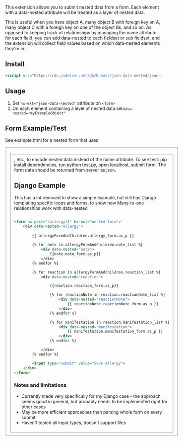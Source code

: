 This extension allows you to submit nested data from a form. Each element with a data-nested attribute will be treated as a layer of nested data.

This is useful when you have object A, many object B with foreign key on A, many object C with a foreign key on one of the object Bs, and so on. As opposed to keeping track of relationships by managing the name attribute for each field, you can add data-nested to each fieldset or sub fieldset, and the extension will collect field values based on which data-nested elements they're in.

## Install

```html
<script src="https://cdn.jsdelivr.net/gh/D-matz/json-data-nested/json-data-nested.js"></script>
```

## Usage

1. Set `hx-ext="json-data-nested"` attribute on `<form>`
2. On each element containing a level of nested data set`data-nested="myExampleObject"`

## Form Example/Test

See example.html for a nested form that uses <fieldset data-nested="allergy">, <fieldset data-nested="reaction">, etc., to encode nested data instead of the name attribute. To see test: pip install dependencies, run python test.py, open localhost, submit form. The form data should be returned from server as json.

## Django Example

This has a lot removed to show a simple example, but still has Django templating specific loops and forms, to show how Many-to-one relationships work with data-nested

```html

<form hx-post="/allergy/1" hx-ext="nested-form">
    <div data-nested="allergy">
        
        {{ allergyFormAndChildren.allergy_form.as_p }}
 
        {% for note in allergyFormAndChildren.note_list %}
            <div data-nested="note">
                {{note.note_form.as_p}}
            </div>
        {% endfor %}

        {% for reaction in allergyFormAndChildren.reaction_list %}
            <div data-nested="reaction">

                {{reaction.reaction_form.as_p}}

                {% for reactionNote in reaction.reactionNote_list %}
                    <div data-nested="reactionNote">
                        {{ reactionNote.reactionNote_form.as_p }}
                    </div>
                {% endfor %}

                {% for manifestation in reaction.manifestation_list %}
                    <div data-nested="manifestation">
                        {{ manifestation.manifestation_form.as_p }}
                    </div>
                {% endfor %}

            </div>
        {% endfor %} 

        <input type="submit" value="Save Allergy">
    </div>
</form>

```

### Notes and limitations

* Currently made very specifically for my Django case - the approach seems good in general, but probably needs to be implemented right for other cases
* May be more efficient approaches than parsing whole form on every submit
* Haven't tested all input types, doesn't support files